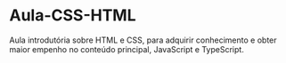# Aula-CSS-HTML
 Aula introdutória sobre HTML e CSS, para adquirir conhecimento e obter maior empenho no conteúdo principal, JavaScript e TypeScript.
